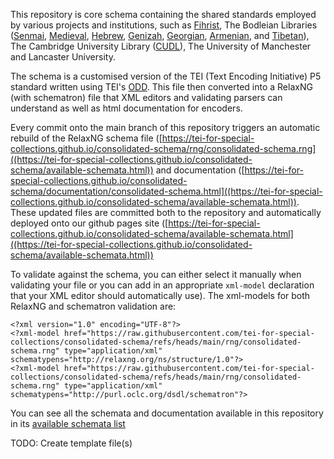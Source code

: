 This repository is core schema containing the shared standards employed by various projects and institutions, such as [Fihrist](https://github.com/fihristorg/fihrist-mss), The Bodleian Libraries ([Senmai](https://github.com/bodleian/senmai-mss), [Medieval](https://github.com/bodleian/medieval-mss), [Hebrew](https://github.com/bodleian/hebrew-mss), [Genizah](https://github.com/bodleian/genizah-mss), [Georgian](https://github.com/bodleian/georgian-mss), [Armenian](https://github.com/bodleian/armenian-mss), and [Tibetan](https://github.com/bodleian/karchak-mss)), The Cambridge University Library ([CUDL](https://cudl.lib.cam.ac.uk/)), The University of Manchester and Lancaster University.

The schema is a customised version of the TEI (Text Encoding Initiative) P5 standard written using TEI's [ODD](http://www.tei-c.org/guidelines/customization/getting-started-with-p5-odds/). This file then converted into a RelaxNG (with schematron) file that XML editors and validating parsers can understand as well as html documentation for encoders.

Every commit onto the main branch of this repository triggers an automatic rebuild of the RelaxNG schema file ([https://tei-for-special-collections.github.io/consolidated-schema/rng/consolidated-schema.rng]((https://tei-for-special-collections.github.io/consolidated-schema/available-schemata.html)) and documentation ([https://tei-for-special-collections.github.io/consolidated-schema/documentation/consolidated-schema.html]((https://tei-for-special-collections.github.io/consolidated-schema/available-schemata.html)). These updated files are committed both to the repository and automatically deployed onto our github pages site ([https://tei-for-special-collections.github.io/consolidated-schema/available-schemata.html]((https://tei-for-special-collections.github.io/consolidated-schema/available-schemata.html))

To validate against the schema, you can either select it manually when validating your file or you can add in an appropriate `xml-model` declaration that your XML editor should automatically use). The xml-models for both RelaxNG and schematron validation are:

```
<?xml version="1.0" encoding="UTF-8"?>
<?xml-model href="https://raw.githubusercontent.com/tei-for-special-collections/consolidated-schema/refs/heads/main/rng/consolidated-schema.rng" type="application/xml" schematypens="http://relaxng.org/ns/structure/1.0"?>
<?xml-model href="https://raw.githubusercontent.com/tei-for-special-collections/consolidated-schema/refs/heads/main/rng/consolidated-schema.rng" type="application/xml" schematypens="http://purl.oclc.org/dsdl/schematron"?>
```

You can see all the schemata and documentation available in this repository in its [available schemata list](https://tei-for-special-collections.github.io/consolidated-schema/available-schemata.html)

TODO: Create template file(s)
